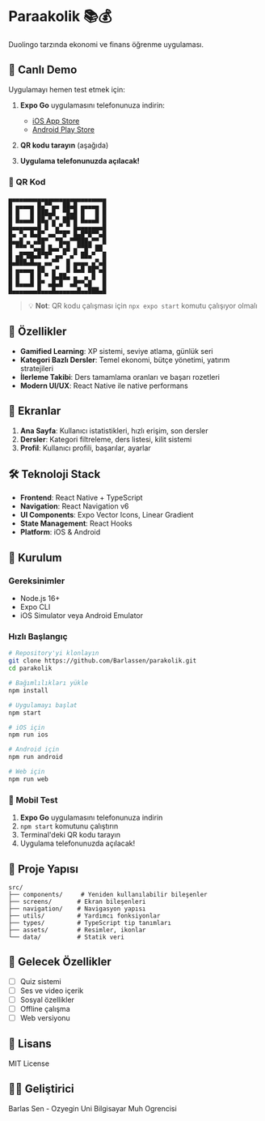 # Paraakolik 📚💰

Duolingo tarzında ekonomi ve finans öğrenme uygulaması.

## 🚀 Canlı Demo

Uygulamayı hemen test etmek için:

1. **Expo Go** uygulamasını telefonunuza indirin:
   - [iOS App Store](https://apps.apple.com/app/expo-go/id982107779)
   - [Android Play Store](https://play.google.com/store/apps/details?id=host.exp.exponent)

2. **QR kodu tarayın** (aşağıda)

3. **Uygulama telefonunuzda açılacak!**

### 📱 QR Kod

```
▄▄▄▄▄▄▄▄▄▄▄▄▄▄▄▄▄▄▄▄▄▄▄▄▄▄▄
█ ▄▄▄▄▄ █▄▀▀▄▄ ██▄█ ▄▄▄▄▄ █
█ █   █ ███▄█  ▀█▄█ █   █ █
█ █▄▄▄█ ██▄▀▄▀ ██▀█ █▄▄▄█ █
█▄▄▄▄▄▄▄█ █ ▀▄▀ ▀ █▄▄▄▄▄▄▄█
█▄ ▀▄ █▄█▀ ▄▄▀▀█▀ █▄█▀█▀▀▄█
█▄▄█ ▄ ▄██▀  ▀█▄▄▀▀███▄▀▀ █
█ ▀▀▀ ▀▄▄█ █▄▄▀▄█ ▄▀▀█▀ ██
█ ▄█▀██▄█▀█▀ ▄▄▀ ▄▀ ██▄▀  █
█▄███▄█▄▄ ▄▄▀▀  █ ▄▄▄▄ ▄▀▄█
█ ▄▄▄▄▄ ██  ▄▀  █ █▄█ ██▀▄█
█ █   █ █ ▀ █▄██▄ ▄  ▄ █  █
█ █▄▄▄█ █▀ ▄█▄█  ▄█▀▀▄█   █
█▄▄▄▄▄▄▄█▄▄▄█▄▄▄▄▄▄█▄▄███▄█
```

> 💡 **Not**: QR kodu çalışması için `npx expo start` komutu çalışıyor olmalı

## 🚀 Özellikler

- **Gamified Learning**: XP sistemi, seviye atlama, günlük seri
- **Kategori Bazlı Dersler**: Temel ekonomi, bütçe yönetimi, yatırım stratejileri
- **İlerleme Takibi**: Ders tamamlama oranları ve başarı rozetleri
- **Modern UI/UX**: React Native ile native performans

## 📱 Ekranlar

1. **Ana Sayfa**: Kullanıcı istatistikleri, hızlı erişim, son dersler
2. **Dersler**: Kategori filtreleme, ders listesi, kilit sistemi
3. **Profil**: Kullanıcı profili, başarılar, ayarlar

## 🛠️ Teknoloji Stack

- **Frontend**: React Native + TypeScript
- **Navigation**: React Navigation v6
- **UI Components**: Expo Vector Icons, Linear Gradient
- **State Management**: React Hooks
- **Platform**: iOS & Android

## 🚀 Kurulum

### Gereksinimler
- Node.js 16+
- Expo CLI
- iOS Simulator veya Android Emulator

### Hızlı Başlangıç
```bash
# Repository'yi klonlayın
git clone https://github.com/Barlassen/parakolik.git
cd parakolik

# Bağımlılıkları yükle
npm install

# Uygulamayı başlat
npm start

# iOS için
npm run ios

# Android için
npm run android

# Web için
npm run web
```

### 📱 Mobil Test
1. **Expo Go** uygulamasını telefonunuza indirin
2. `npm start` komutunu çalıştırın
3. Terminal'deki QR kodu tarayın
4. Uygulama telefonunuzda açılacak!

## 📁 Proje Yapısı

```
src/
├── components/     # Yeniden kullanılabilir bileşenler
├── screens/       # Ekran bileşenleri
├── navigation/    # Navigasyon yapısı
├── utils/         # Yardımcı fonksiyonlar
├── types/         # TypeScript tip tanımları
├── assets/        # Resimler, ikonlar
└── data/          # Statik veri
```

## 🎯 Gelecek Özellikler

- [ ] Quiz sistemi
- [ ] Ses ve video içerik
- [ ] Sosyal özellikler
- [ ] Offline çalışma
- [ ] Web versiyonu

## 📄 Lisans

MIT License

## 👨‍💻 Geliştirici

Barlas Sen - Ozyegin Uni Bilgisayar Muh Ogrencisi 
